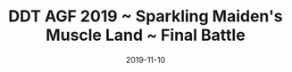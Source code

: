 ---
title: DDT AGF 2019 ~ Sparkling Maiden's Muscle Land ~ Final Battle

location: Tokyo Naka-Ikebukuro Park, Tokyo, Japan
date: 2019-11-10
cagematch: https://www.cagematch.net/en/?id=1&nr=246846
---